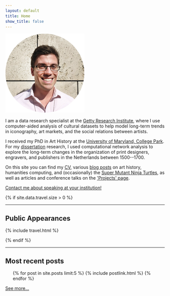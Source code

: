 ```yaml
---
layout: default
title: Home
show_title: false
---
```


<img id="headshot" height="250" width="250" src="/assets/images-display/getty_headshot.png" alt="mlincoln headshot" />

I am a data research specialist at the [Getty Research Institute](http://www.getty.edu/research/), where I use computer-aided analysis of cultural datasets to help model long-term trends in iconography, art markets, and the social relations between artists.

I received my PhD in Art History at the [University of Maryland, College Park](http://arthistory.umd.edu/graduate-students/Matthew%20Lincoln).
For my [dissertation](/dissertation) research, I used computational network analysis to explore the long-term changes in the organization of print designers, engravers, and publishers in the Netherlands between 1500--1700.

On this site you can find my [CV](/about), various [blog posts](/archive) on art history, humanities computing, and (occasionally) the [Super Mutant Ninja Turtles](/2013/09/10/ninja-turtles.html), as well as articles and conference talks on the ['Projects' page](/projects).

[Contact me about speaking at your institution!](/speaking)

{% if site.data.travel.size > 0 %}
***

## Public Appearances

{% include travel.html %}

{% endif %}
***

## Most recent posts

<nav>
	<ul>
	{% for post in site.posts limit:5 %}
	  {% include postlink.html %}
	{% endfor %}
	</ul>
</nav>

[See more...](/archive)
